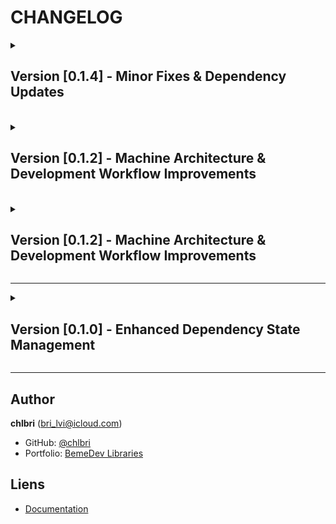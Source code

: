 # CHANGELOG

<details>

<summary>

## Version [0.1.4] - Minor Fixes & Dependency Updates

</summary>

### 🚀 New Features

- Upgrade dependencies
- Reset dependencies on error in upgrade workflow

### **Coverage _85%_**

</details>

<br/>

<details>

<summary>

## Version [0.1.2] - Machine Architecture & Development Workflow Improvements

</summary>

### 🚀 New Features

- Upgrade dependencies

</details>

<br/>

<details>

<summary>

## Version [0.1.2] - Machine Architecture & Development Workflow Improvements

</summary>

### 🚀 New Features

#### State Machine Architecture

- ✨ **XState Integration**: Complete state machine implementation for
  upgrade workflow
- ✨ **Machine Provider System**: Modular provider pattern for actions,
  predicates, and promises
- ✨ **Enhanced State Management**: Better state transitions and error
  handling
- ✨ **Interactive Development Mode**: Real-time state monitoring and
  debugging

#### Development Workflow Enhancements

- ✨ **TypeScript ESM Support**: Enhanced tsx integration for development
- ✨ **Module Resolution**: Updated to bundler mode for better
  compatibility
- ✨ **Development Scripts**: Added `dev` script for interactive testing
- ✨ **Dependency Management**: Improved dev vs runtime dependency
  organization

### 🔧 Technical Improvements

#### Configuration Updates

- **TypeScript 5.x**: Updated module resolution to `bundler` for modern
  tooling
- **ESM Configuration**: Enhanced `ts-node` ESM support
- **Dependency Reorganization**: Better separation of dev and runtime
  dependencies
- **Development Environment**: Added tsx and ts-node for better development
  experience

#### State Machine Implementation

- **Async State Management**: Promise-based state transitions
- **Error Handling**: Comprehensive error state management with exit
  strategies
- **Internet Connectivity**: Automatic connection checks with timeout
  handling
- **Batch Operations**: Support for batched actions in state transitions

### 🧪 Testing & Development

#### Enhanced Development Experience

- **Live State Monitoring**: Real-time state value logging
- **Interactive Testing**: Manual trigger system for development
- **Timeout Management**: Configurable delays for different operations
- **Verbose Logging**: Conditional detailed logging based on configuration

### 📚 Documentation

- **State Machine Documentation**: Clear state transition documentation
- **Provider Pattern**: Examples of modular provider implementation
- **Development Setup**: Updated development workflow instructions

</details>

---

<details>

  <summary>
  
  ## Version [0.1.0] - Enhanced Dependency State Management

  </summary>

### 🚀 New Features

#### Enhanced CLI Interface

- ✨ **Package Manager Selection**: Support for npm, yarn, pnpm, and bun
- ✨ **Auto-generated Install Commands**: Automatically detects and
  configures package manager commands
- ✨ **Rollback Support**: New `--rollback` flag for enhanced safety
  (enabled by default)
- ✨ **Enhanced Reporting**: Comprehensive upgrade reports with rollback
  status
- ✨ **Verbose Logging**: Detailed execution logs with `--verbose` flag

#### Core Engine Improvements

- ✨ **Dependency State Management**: Complete state tracking and
  restoration
- ✨ **Semver Preservation**: Maintains original semver operators (`^`,
  `~`, exact)
- ✨ **Atomic Operations**: All-or-nothing upgrade approach
- ✨ **Script Execution Framework**: Configurable test/build/install script
  execution
- ✨ **Rollback Mechanism**: Automatic state restoration on failures

#### Enhanced Reporting System

- ✨ **formatEnhancedUpgradeResult()**: Comprehensive upgrade result
  formatting
- ✨ **logRollbackOperation()**: Detailed rollback status logging
- ✨ **logStateCaptureOperation()**: State management operation logging
- ✨ **Enhanced Error Reporting**: Clear error messages with context

#### Semver Utilities

- ✨ **parseSemverSign()**: Extract and preserve semver operators
- ✨ **extractCleanVersion()**: Clean version parsing
- ✨ **reconstructVersionString()**: Rebuild versions with original
  operators
- ✨ **parseDependencyVersion()**: Complete dependency version parsing

### 🔧 Technical Improvements

- **TypeScript 5.x**: Full ESM support with modern TypeScript features
- **Constitutional Compliance**: String union types for type safety
- **TDD Methodology**: Comprehensive test coverage with integration tests
- **Architecture Refactoring**: Service-oriented architecture with clear
  separation of concerns

### 📚 Documentation

- **Complete README**: Comprehensive usage guide and feature documentation
- **Architecture Documentation**: Clear component descriptions and
  interaction patterns
- **CLI Reference**: Detailed command-line options and examples
- **Contributing Guidelines**: Development setup and contribution workflow

### 🧪 Testing

- **117 Tests**: Complete test suite covering all functionality
- **Integration Tests**: End-to-end validation of rollback and script
  execution
- **Unit Tests**: Comprehensive coverage of individual components
- **Contract Tests**: API validation and compliance testing

### 🏗 Build & Development

- **Modern Toolchain**: Rollup bundling with TypeScript compilation
- **Size Optimization**: Bundle size limits and monitoring
- **Development Workflow**: Hot reloading and watch mode support
- **Quality Assurance**: ESLint, Prettier, and comprehensive testing

</details>

---

## Author

**chlbri** (bri_lvi@icloud.com)

- GitHub: [@chlbri](https://github.com/chlbri)
- Portfolio:
  [BemeDev Libraries](https://github.com/chlbri?tab=repositories)

## Liens

- [Documentation](https://github.com/chlbri/new-package)
